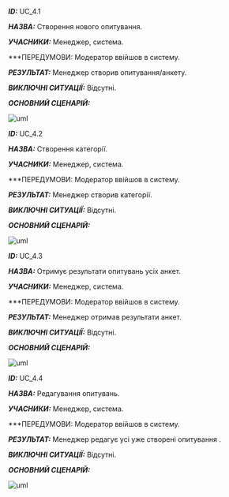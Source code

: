 ***ID:*** UC_4.1
    
***НАЗВА:*** Створення нового опитування.
    
***УЧАСНИКИ:*** Менеджер, система.

***ПЕРЕДУМОВИ: Модератор ввійшов в систему.

***РЕЗУЛЬТАТ:*** Менеджер створив опитування/анкету.

***ВИКЛЮЧНІ СИТУАЦІЇ:*** Відсутні.

***ОСНОВНИЙ СЦЕНАРІЙ:***

![uml](http://www.plantuml.com/plantuml/png/ZLDDJi9W4Dtt57C23W0RhcAYEt-Cu8u5jH0tH3Qc2sDClC57fRQf-d65DpVo3L-Q1lWq3I7f_Cnxyzwquydqx6vwVtMPpF2A4Z_yR_69KkUpP5zBXdY1rpbgJVL1CnHm-YWeT0dFtfh9bMWcceOM8dnhDXWHyRtBmCsIuM52DESyEPceTS6eqKoV1SqfdtMlqGZd3fQ46yKs7nwd13ju1ixmApY6N5pOuiHuo49Ecx6VhgtYBOaFU84F_M6RqD57O4kuXITfGOLV4ShUXAVuEzF6eEXEqH4OlEOCQMkKqLaD9GjrNnSzDgIPxsMrf_vZsyXujuG-cIzUqo2R4xa4a1Q0haMCq5KCbm_jSNK1RzBZum6u2jQnpzmmHOF_KTlZb770GBLXNA4MpIWprsLaz_WxynQ1F3fNoSd9zEOs6LzSd_Dh_GK0)

***ID:*** UC_4.2
    
***НАЗВА:*** Створення категорії.
    
***УЧАСНИКИ:*** Менеджер, система.

***ПЕРЕДУМОВИ: Модератор ввійшов в систему.

***РЕЗУЛЬТАТ:*** Менеджер створив категорії.

***ВИКЛЮЧНІ СИТУАЦІЇ:*** Відсутні.

***ОСНОВНИЙ СЦЕНАРІЙ:***


![uml](http://www.plantuml.com/plantuml/png/ZP0_pe904CNxFSM4OtmqNELBf3112rqx2luSWCPWOcoumOeY15symfiREMnCL18JktrlPdxlPOEr_b_fpI9IUgwZa3nKdA76m0aQM5Wk23qCPo9FeyqbxpmLu-3c3SwueE4aLewa_gO3mXs32CDRGWiZikECE2TEvPKwyaqaB0p9ebl-6ZqUeaQ7e-lOS-vBcUf5Wecbn8T1ptW7Rr5pYUkFSRwmzXEpU3yplWh2vKn-y040)


***ID:*** UC_4.3
    
***НАЗВА:*** Отримує результати опитувань усіх анкет.
    
***УЧАСНИКИ:*** Менеджер, система.

***ПЕРЕДУМОВИ: Модератор ввійшов в систему.

***РЕЗУЛЬТАТ:*** Менеджер отримав результати анкет.

***ВИКЛЮЧНІ СИТУАЦІЇ:*** Відсутні.

***ОСНОВНИЙ СЦЕНАРІЙ:***

![uml](http://www.plantuml.com/plantuml/png/hT4nJeP040NWVaynuHZIS1KJAKpGGjUE0jZOaTWOAcFY3LOYiX4Nh_3cHhwi1GgDnL-GCCDatfUXkBNdD_RkgZBsqbQbP7ZMJXi4VC8Z8kg3i9mmgyEYlNRm71Wm2bPy8R1m6BTPfwqEUY-fyu59kypKUEA6oESDxsmrjKcnvcp_WLbOyPhMze8P_YT3EB2AjdnlIPYe2u88JyL_lHjj1zS-9_7brsvVa_QdGG2yFYO7MQCEM4uBEDxeU9qjInqnnno4t1JbzGL_w3S0)

***ID:*** UC_4.4
    
***НАЗВА:*** Редагування опитувань.
    
***УЧАСНИКИ:*** Менеджер, система.

***ПЕРЕДУМОВИ: Модератор ввійшов в систему.

***РЕЗУЛЬТАТ:*** Менеджер редагує усі уже створені опитування .

***ВИКЛЮЧНІ СИТУАЦІЇ:*** Відсутні.

***ОСНОВНИЙ СЦЕНАРІЙ:***

![uml](http://www.plantuml.com/plantuml/png/RP8zJiD048NxFSKeDH9zqkGgIAH02Zy2qwL8725HM4eJsGq5t61jS6mvU7s5DpVYxRe9rbQpks_Uv_dnyYMvUKvUxzSckKlMAvdX4pL-OF6jUrICFNezYEvrfxc-2Hm6j9gEAhLiPZRueAaFnXDgtMvCm9hvL13T4b06G2PeO4UQCC69xdZUQShyNxH2enKufcxHycLIor4BGKMbX6D6HmT3ZOQbdJKZnjAQen9_50nKBGrk1FCMRRJGOi6ElYvAiHip__yWtgb77vn_9MBmbpC9SN1aSDT1wpYNT16RuVno5_pObE2nLw87T9fp4corPmZQQQok2NsF8wHSUdwqkVZIlP_NckPt9dYpSBEFJsQvUhZbJ_C7)
